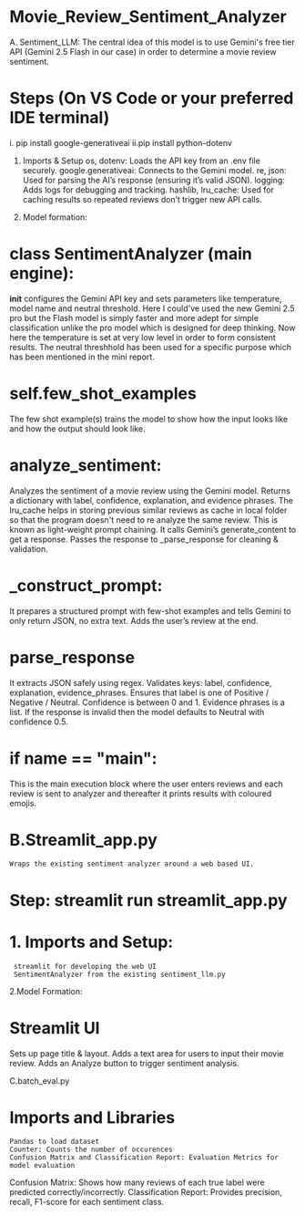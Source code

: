 # Movie_Review_Sentiment_Analyzer
A. Sentiment_LLM: The central idea of this model is to use Gemini's free tier API (Gemini 2.5 Flash in our case) in order to determine a movie review sentiment. 
# Steps (On VS Code or your preferred IDE terminal)
i. pip install google-generativeai
ii.pip install python-dotenv

1. Imports & Setup
os, dotenv: Loads the API key from an .env file securely.
google.generativeai: Connects to the Gemini model.
re, json: Used for parsing the AI’s response (ensuring it’s valid JSON).
logging: Adds logs for debugging and tracking.
hashlib, lru_cache: Used for caching results so repeated reviews don’t trigger new API calls.

2. Model formation:
   
# class SentimentAnalyzer (main engine):
__init__ configures the Gemini API key and sets parameters like temperature, model name and neutral threshold. Here I could've used the new Gemini 2.5 pro but the Flash model is simply faster and more adept for simple classification unlike the pro model which is designed for deep thinking. Now here the temperature is set at very low level in order to form consistent results.
The neutral threshhold has been used for a specific purpose which has been mentioned in the mini report.
# self.few_shot_examples 
The few shot example(s) trains the model to show how the input looks like and how the output should look like. 
# analyze_sentiment:
Analyzes the sentiment of a movie review using the Gemini model. Returns a dictionary with label, confidence, explanation, and evidence phrases. The lru_cache helps in storing previous similar reviews as cache in local folder so that the program doesn't need to re analyze the same review. This is known as light-weight prompt chaining. It calls Gemini’s generate_content to get a response. Passes the response to _parse_response for cleaning & validation.
# _construct_prompt:
It prepares a structured prompt with few-shot examples and tells Gemini to only return JSON, no extra text. Adds the user’s review at the end.
# parse_response
It extracts JSON safely using regex. Validates keys: label, confidence, explanation, evidence_phrases. Ensures that
label is one of Positive / Negative / Neutral. Confidence is between 0 and 1. Evidence phrases is a list. If the response is invalid then the model defaults to Neutral with confidence 0.5.
# if __name__ == "__main__":
This is the main execution block where the user enters reviews and each review is sent to analyzer and thereafter it prints results with coloured emojis.

# B.Streamlit_app.py
    Wraps the existing sentiment analyzer around a web based UI.
# Step: streamlit run streamlit_app.py
# 1. Imports and Setup:
     streamlit for developing the web UI
     SentimentAnalyzer from the existing sentiment_llm.py
2.Model Formation:
# Streamlit UI
Sets up page title & layout. Adds a text area for users to input their movie review. Adds an Analyze button to trigger sentiment analysis.

C.batch_eval.py
# Imports and Libraries
    Pandas to load dataset
    Counter: Counts the number of occurences
    Confusion Matrix and Classification Report: Evaluation Metrics for model evaluation

 Confusion Matrix: Shows how many reviews of each true label were predicted correctly/incorrectly.
 Classification Report: Provides precision, recall, F1-score for each sentiment class.

